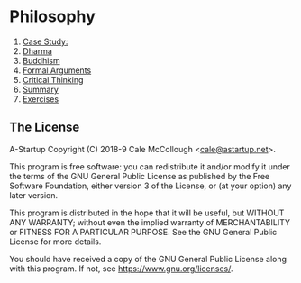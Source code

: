 # Philosophy

1. [Case Study:](case_study.md)
1. [Dharma](dharma.md)
1. [Buddhism](buddhism.md)
1. [Formal Arguments](formal_arguments.md)
1. [Critical Thinking](critical_thinking.md)
1. [Summary](summary.md)
1. [Exercises](exercises.md)

## The License

A-Startup Copyright (C) 2018-9 Cale McCollough <<cale@astartup.net>>.

This program is free software: you can redistribute it and/or modify it under the terms of the GNU General Public License as published by the Free Software Foundation, either version 3 of the License, or (at your option) any later version.

This program is distributed in the hope that it will be useful, but WITHOUT ANY WARRANTY; without even the implied warranty of MERCHANTABILITY or FITNESS FOR A PARTICULAR PURPOSE. See the GNU General Public License for more details.

You should have received a copy of the GNU General Public License along with this program.  If not, see <https://www.gnu.org/licenses/>.
